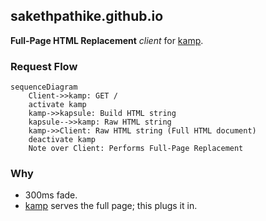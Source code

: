 ## sakethpathike.github.io

**Full-Page HTML Replacement** _client_ for [kamp](https://github.com/sakethpathike/kamp).

### Request Flow
```mermaid
sequenceDiagram
    Client->>kamp: GET /
    activate kamp
    kamp->>kapsule: Build HTML string
    kapsule-->>kamp: Raw HTML string
    kamp->>Client: Raw HTML string (Full HTML document)
    deactivate kamp
    Note over Client: Performs Full-Page Replacement
```

### Why
- 300ms fade.
- [kamp](https://github.com/sakethpathike/kamp) serves the full page; this plugs it in.